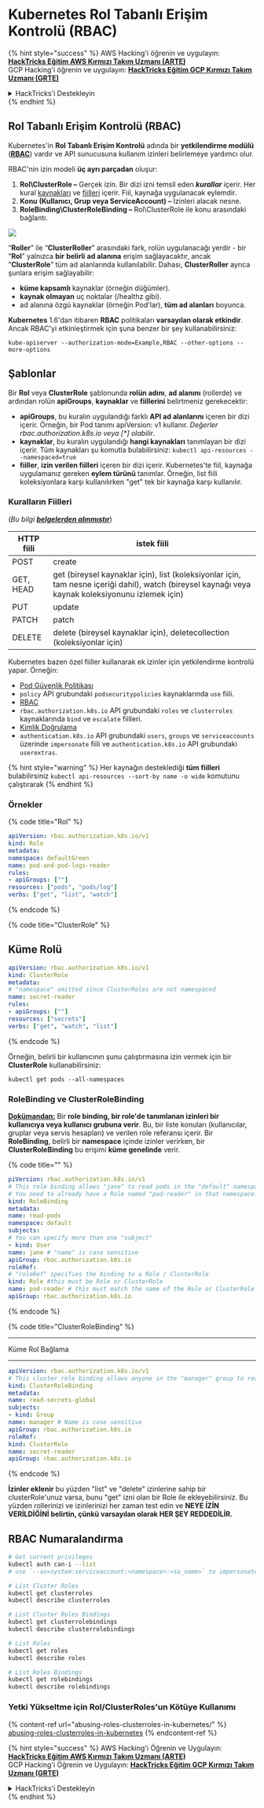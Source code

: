 # Kubernetes Rol Tabanlı Erişim Kontrolü (RBAC)

{% hint style="success" %}
AWS Hacking'i öğrenin ve uygulayın: <img src="/.gitbook/assets/image.png" alt="" data-size="line">[**HackTricks Eğitim AWS Kırmızı Takım Uzmanı (ARTE)**](https://training.hacktricks.xyz/courses/arte)<img src="/.gitbook/assets/image.png" alt="" data-size="line">\
GCP Hacking'i öğrenin ve uygulayın: <img src="/.gitbook/assets/image (2).png" alt="" data-size="line">[**HackTricks Eğitim GCP Kırmızı Takım Uzmanı (GRTE)**<img src="/.gitbook/assets/image (2).png" alt="" data-size="line">](https://training.hacktricks.xyz/courses/grte)

<details>

<summary>HackTricks'i Destekleyin</summary>

* [**Abonelik planlarını**](https://github.com/sponsors/carlospolop) kontrol edin!
* 💬 [**Discord grubuna**](https://discord.gg/hRep4RUj7f) katılın veya [**telegram grubuna**](https://t.me/peass) katılın veya bizi **Twitter** 🐦 [**@hacktricks\_live**](https://twitter.com/hacktricks\_live)** takip edin.**
* **Hacking püf noktalarını paylaşarak PR göndererek** [**HackTricks**](https://github.com/carlospolop/hacktricks) ve [**HackTricks Cloud**](https://github.com/carlospolop/hacktricks-cloud) github depolarına katkıda bulunun.

</details>
{% endhint %}

## Rol Tabanlı Erişim Kontrolü (RBAC)

Kubernetes'in **Rol Tabanlı Erişim Kontrolü** adında bir **yetkilendirme modülü** ([**RBAC**](https://kubernetes.io/docs/reference/access-authn-authz/rbac/)) vardır ve API sunucusuna kullanım izinleri belirlemeye yardımcı olur.

RBAC'nin izin modeli **üç ayrı parçadan** oluşur:

1. **Rol\ClusterRole –** Gerçek izin. Bir dizi izni temsil eden _**kurallar**_ içerir. Her kural [kaynakları](https://kubernetes.io/docs/reference/kubectl/overview/#resource-types) ve [fiilleri](https://kubernetes.io/docs/reference/access-authn-authz/authorization/#determine-the-request-verb) içerir. Fiil, kaynağa uygulanacak eylemdir.
2. **Konu (Kullanıcı, Grup veya ServiceAccount) –** İzinleri alacak nesne.
3. **RoleBinding\ClusterRoleBinding –** Rol\ClusterRole ile konu arasındaki bağlantı.

![](https://www.cyberark.com/wp-content/uploads/2018/12/rolebiding\_serviceaccount\_and\_role-1024x551.png)

“**Roller**” ile “**ClusterRoller**” arasındaki fark, rolün uygulanacağı yerdir - bir “**Rol**” yalnızca **bir** **belirli** **ad alanına** erişim sağlayacaktır, ancak “**ClusterRole**” tüm ad alanlarında kullanılabilir. Dahası, **ClusterRoller** ayrıca şunlara erişim sağlayabilir:

* **küme kapsamlı** kaynaklar (örneğin düğümler).
* **kaynak olmayan** uç noktalar (/healthz gibi).
* ad alanına özgü kaynaklar (örneğin Pod'lar), **tüm ad alanları** boyunca.

**Kubernetes** 1.6'dan itibaren **RBAC** politikaları **varsayılan olarak etkindir**. Ancak RBAC'yi etkinleştirmek için şuna benzer bir şey kullanabilirsiniz:
```
kube-apiserver --authorization-mode=Example,RBAC --other-options --more-options
```
## Şablonlar

Bir **Rol** veya **ClusterRole** şablonunda **rolün adını**, **ad alanını** (rollerde) ve ardından rolün **apiGroups**, **kaynaklar** ve **fiillerini** belirtmeniz gerekecektir:

- **apiGroups**, bu kuralın uygulandığı farklı **API ad alanlarını** içeren bir dizi içerir. Örneğin, bir Pod tanımı apiVersion: v1 kullanır. _Değerler rbac.authorization.k8s.io veya \[\*] olabilir_.
- **kaynaklar**, bu kuralın uygulandığı **hangi kaynakları** tanımlayan bir dizi içerir. Tüm kaynakları şu komutla bulabilirsiniz: `kubectl api-resources --namespaced=true`
- **fiiller**, **izin verilen fiilleri** içeren bir dizi içerir. Kubernetes'te fiil, kaynağa uygulamanız gereken **eylem türünü** tanımlar. Örneğin, list fiili koleksiyonlara karşı kullanılırken "get" tek bir kaynağa karşı kullanılır.

### Kuralların Fiilleri

(_Bu bilgi_ [_**belgelerden alınmıştır**_](https://kubernetes.io/docs/reference/access-authn-authz/authorization/#determine-the-request-verb))

| HTTP fiili | istek fiili                                                                                                                                                  |
| --------- | ------------------------------------------------------------------------------------------------------------------------------------------------------------- |
| POST      | create                                                                                                                                                        |
| GET, HEAD | get (bireysel kaynaklar için), list (koleksiyonlar için, tam nesne içeriği dahil), watch (bireysel kaynağı veya kaynak koleksiyonunu izlemek için) |
| PUT       | update                                                                                                                                                        |
| PATCH     | patch                                                                                                                                                         |
| DELETE    | delete (bireysel kaynaklar için), deletecollection (koleksiyonlar için)                                                                                         |

Kubernetes bazen özel fiiller kullanarak ek izinler için yetkilendirme kontrolü yapar. Örneğin:

- [Pod Güvenlik Politikası](https://kubernetes.io/docs/concepts/policy/pod-security-policy/)
- `policy` API grubundaki `podsecuritypolicies` kaynaklarında `use` fiili.
- [RBAC](https://kubernetes.io/docs/reference/access-authn-authz/rbac/#privilege-escalation-prevention-and-bootstrapping)
- `rbac.authorization.k8s.io` API grubundaki `roles` ve `clusterroles` kaynaklarında `bind` ve `escalate` fiilleri.
- [Kimlik Doğrulama](https://kubernetes.io/docs/reference/access-authn-authz/authentication/)
- `authentication.k8s.io` API grubundaki `users`, `groups` ve `serviceaccounts` üzerinde `impersonate` fiili ve `authentication.k8s.io` API grubundaki `userextras`.

{% hint style="warning" %}
Her kaynağın desteklediği **tüm fiilleri** bulabilirsiniz `kubectl api-resources --sort-by name -o wide` komutunu çalıştırarak
{% endhint %}

### Örnekler

{% code title="Rol" %}
```yaml
apiVersion: rbac.authorization.k8s.io/v1
kind: Role
metadata:
namespace: defaultGreen
name: pod-and-pod-logs-reader
rules:
- apiGroups: [""]
resources: ["pods", "pods/log"]
verbs: ["get", "list", "watch"]
```
{% endcode %}

{% code title="ClusterRole" %} 

## Küme Rolü
```yaml
apiVersion: rbac.authorization.k8s.io/v1
kind: ClusterRole
metadata:
# "namespace" omitted since ClusterRoles are not namespaced
name: secret-reader
rules:
- apiGroups: [""]
resources: ["secrets"]
verbs: ["get", "watch", "list"]
```
{% endcode %}

Örneğin, belirli bir kullanıcının şunu çalıştırmasına izin vermek için bir **ClusterRole** kullanabilirsiniz:
```
kubectl get pods --all-namespaces
```
### **RoleBinding ve ClusterRoleBinding**

**[Dokümandan:](https://kubernetes.io/docs/reference/access-authn-authz/rbac/#rolebinding-and-clusterrolebinding)** Bir **role binding, bir role'de tanımlanan izinleri bir kullanıcıya veya kullanıcı grubuna verir**. Bu, bir liste konuları (kullanıcılar, gruplar veya servis hesapları) ve verilen role referansı içerir. Bir **RoleBinding**, belirli bir **namespace** içinde izinler verirken, bir **ClusterRoleBinding** bu erişimi **küme genelinde** verir.

{% code title="" %}
```yaml
piVersion: rbac.authorization.k8s.io/v1
# This role binding allows "jane" to read pods in the "default" namespace.
# You need to already have a Role named "pod-reader" in that namespace.
kind: RoleBinding
metadata:
name: read-pods
namespace: default
subjects:
# You can specify more than one "subject"
- kind: User
name: jane # "name" is case sensitive
apiGroup: rbac.authorization.k8s.io
roleRef:
# "roleRef" specifies the binding to a Role / ClusterRole
kind: Role #this must be Role or ClusterRole
name: pod-reader # this must match the name of the Role or ClusterRole you wish to bind to
apiGroup: rbac.authorization.k8s.io
```
{% endcode %}

{% code title="ClusterRoleBinding" %} 

---

Küme Rol Bağlama

---
```yaml
apiVersion: rbac.authorization.k8s.io/v1
# This cluster role binding allows anyone in the "manager" group to read secrets in any namespace.
kind: ClusterRoleBinding
metadata:
name: read-secrets-global
subjects:
- kind: Group
name: manager # Name is case sensitive
apiGroup: rbac.authorization.k8s.io
roleRef:
kind: ClusterRole
name: secret-reader
apiGroup: rbac.authorization.k8s.io
```
{% endcode %}

**İzinler eklenir** bu yüzden "list" ve "delete" izinlerine sahip bir clusterRole'unuz varsa, bunu "get" izni olan bir Role ile ekleyebilirsiniz. Bu yüzden rollerinizi ve izinlerinizi her zaman test edin ve **NEYE İZİN VERİLDİĞİNİ belirtin, çünkü varsayılan olarak HER ŞEY REDDEDİLİR.**

## **RBAC Numaralandırma**
```bash
# Get current privileges
kubectl auth can-i --list
# use `--as=system:serviceaccount:<namespace>:<sa_name>` to impersonate a service account

# List Cluster Roles
kubectl get clusterroles
kubectl describe clusterroles

# List Cluster Roles Bindings
kubectl get clusterrolebindings
kubectl describe clusterrolebindings

# List Roles
kubectl get roles
kubectl describe roles

# List Roles Bindings
kubectl get rolebindings
kubectl describe rolebindings
```
### Yetki Yükseltme için Rol/ClusterRoles'un Kötüye Kullanımı

{% content-ref url="abusing-roles-clusterroles-in-kubernetes/" %}
[abusing-roles-clusterroles-in-kubernetes](abusing-roles-clusterroles-in-kubernetes/)
{% endcontent-ref %}

{% hint style="success" %}
AWS Hacking'i Öğrenin ve Uygulayın: <img src="/.gitbook/assets/image.png" alt="" data-size="line">[**HackTricks Eğitim AWS Kırmızı Takım Uzmanı (ARTE)**](https://training.hacktricks.xyz/courses/arte)<img src="/.gitbook/assets/image.png" alt="" data-size="line">\
GCP Hacking'i Öğrenin ve Uygulayın: <img src="/.gitbook/assets/image (2).png" alt="" data-size="line">[**HackTricks Eğitim GCP Kırmızı Takım Uzmanı (GRTE)**<img src="/.gitbook/assets/image (2).png" alt="" data-size="line">](https://training.hacktricks.xyz/courses/grte)

<details>

<summary>HackTricks'i Destekleyin</summary>

* [**Abonelik planlarını**](https://github.com/sponsors/carlospolop) kontrol edin!
* 💬 [**Discord grubuna**](https://discord.gg/hRep4RUj7f) katılın veya [**telegram grubuna**](https://t.me/peass) katılın veya bizi **Twitter** 🐦 [**@hacktricks\_live**](https://twitter.com/hacktricks\_live)** takip edin.**
* **Hacking püf noktalarını paylaşarak PR göndererek HackTricks** ve **HackTricks Cloud** github depolarına katkıda bulunun.

</details>
{% endhint %}
